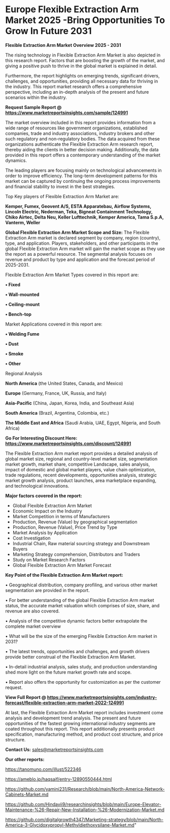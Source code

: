# Europe Flexible Extraction Arm Market 2025 -Bring Opportunities To Grow In Future 2031

<Strong> Flexible Extraction Arm Market Overview 2025 - 2031</strong>

The rising technology in Flexible Extraction Arm Market is also depicted in this research report. Factors that are boosting the growth of the market, and giving a positive push to thrive in the global market is explained in detail.

Furthermore, the report highlights on emerging trends, significant drivers, challenges, and opportunities, providing all necessary data for thriving in the industry. This report market research offers a comprehensive perspective, including an in-depth analysis of the present and future scenarios within the industry.

<strong>Request Sample Report @ <a href=https://www.marketreportsinsights.com/sample/124991>https://www.marketreportsinsights.com/sample/124991</a></strong>

The market overview included in this report provides information from a wide range of resources like government organizations, established companies, trade and industry associations, industry brokers and other such regulatory and non-regulatory bodies. The data acquired from these organizations authenticate the Flexible Extraction Arm research report, thereby aiding the clients in better decision making. Additionally, the data provided in this report offers a contemporary understanding of the market dynamics.

The leading players are focusing mainly on technological advancements in order to improve efficiency. The long-term development patterns for this market can be captured by continuing the ongoing process improvements and financial stability to invest in the best strategies.

Top Key players of Flexible Extraction Arm Market are:

<strong>Kemper, Fumex, Geovent A/S, ESTA Apparatebau, Airflow Systems, Lincoln Electric, Nederman, Teka, Bigneat Containment Technology, Chiko Airtec, Delta Neu, Keller Lufttechnik, Kemper America, Tama S.p.A, Vanterm, Weller</strong>

<strong><b>Global Flexible Extraction Arm Market Scope and Size:</b></strong>
The Flexible Extraction Arm market is declared segment by company, region (country), type, and application. Players, stakeholders, and other participants in the global Flexible Extraction Arm market will gain the market scope as they use the report as a powerful resource. The segmental analysis focuses on revenue and product by type and application and the forecast period of 2025-2031.

Flexible Extraction Arm Market Types covered in this report are:

<strong>• Fixed

• Wall-mounted

• Ceiling-mount

• Bench-top</strong>

Market Applications covered in this report are:

<strong>• Welding Fume

• Dust

• Smoke

• Other</strong> 

Regional Analysis

<strong>North America</strong> (the United States, Canada, and Mexico)

<strong>Europe</strong> (Germany, France, UK, Russia, and Italy)

<strong>Asia-Pacific</strong> (China, Japan, Korea, India, and Southeast Asia)

<strong>South America</strong> (Brazil, Argentina, Colombia, etc.)

<strong>The Middle East and Africa</strong> (Saudi Arabia, UAE, Egypt, Nigeria, and South Africa)

<strong>Go For Interesting Discount Here: <a href=https://www.marketreportsinsights.com/discount/124991>https://www.marketreportsinsights.com/discount/124991</a></strong>

The Flexible Extraction Arm market report provides a detailed analysis of global market size, regional and country-level market size, segmentation market growth, market share, competitive Landscape, sales analysis, impact of domestic and global market players, value chain optimization, trade regulations, recent developments, opportunities analysis, strategic market growth analysis, product launches, area marketplace expanding, and technological innovations.

<strong><b>Major factors covered in the report:</b></strong>
<ul>
  <li>Global Flexible Extraction Arm Market </li>
  <li>Economic Impact on the Industry</li>
  <li>Market Competition in terms of Manufacturers</li>
  <li>Production, Revenue (Value) by geographical segmentation</li>
  <li>Production, Revenue (Value), Price Trend by Type</li>
  <li>Market Analysis by Application</li>
  <li>Cost Investigation</li>
  <li>Industrial Chain, Raw material sourcing strategy and Downstream Buyers</li>
  <li>Marketing Strategy comprehension, Distributors and Traders</li>
  <li>Study on Market Research Factors</li>
  <li>Global Flexible Extraction Arm Market Forecast</li>
</ul>

<strong><b>Key Point of the Flexible Extraction Arm Market report:</b></strong>

• Geographical distribution, company profiling, and various other market segmentation are provided in the report.

• For better understanding of the global Flexible Extraction Arm market status, the accurate market valuation which comprises of size, share, and revenue are also covered.

• Analysis of the competitive dynamic factors better extrapolate the complete market overview

• What will be the size of the emerging Flexible Extraction Arm market in 2031?

• The latest trends, opportunities and challenges, and growth drivers provide better construal of the Flexible Extraction Arm Market.

• In-detail industrial analysis, sales study, and production understanding shed more light on the future market growth rate and scope.

• Report also offers the opportunity for customization as per the customer request.

<strong><b>View Full Report @ <a href=https://www.marketreportsinsights.com/industry-forecast/flexible-extraction-arm-market-2022-124991>https://www.marketreportsinsights.com/industry-forecast/flexible-extraction-arm-market-2022-124991</a></b></strong>


At last, the Flexible Extraction Arm Market report includes investment come analysis and development trend analysis. The present and future opportunities of the fastest growing international industry segments are coated throughout this report. This report additionally presents product specification, manufacturing method, and product cost structure, and price structure.

<strong>Contact Us:</strong>
sales@marketreportsinsights.com

<strong>Our other reports:</strong>

<a href=https://tanomuno.com/illust/522346>https://tanomuno.com/illust/522346</a>

<a href=https://ameblo.jp/haqsaif/entry-12890550444.html>https://ameblo.jp/haqsaif/entry-12890550444.html</a>

<a href=https://github.com/yamini231/Research/blob/main/North-America-Network-Cabinets-Market.md>https://github.com/yamini231/Research/blob/main/North-America-Network-Cabinets-Market.md</a>

<a href=https://github.com/Hindavii9/researchinsights/blob/main/Europe-Elevator-Maintenance-%26-Repair-New-Installation-%26-Modernization-Market.md>https://github.com/Hindavii9/researchinsights/blob/main/Europe-Elevator-Maintenance-%26-Repair-New-Installation-%26-Modernization-Market.md</a>

<a href=https://github.com/digitalgrowth4347/Marketing-strategy/blob/main/North-America-3-Glycidoxypropyl-Methyldiethoxysilane-Market.md>https://github.com/digitalgrowth4347/Marketing-strategy/blob/main/North-America-3-Glycidoxypropyl-Methyldiethoxysilane-Market.md</a>"
